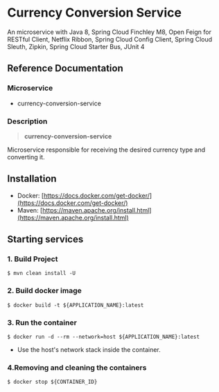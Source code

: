 # Currency Conversion Service

An microservice with Java 8, Spring Cloud Finchley M8, Open Feign for RESTful Client, Netflix Ribbon, Spring Cloud Config Client, Spring Cloud Sleuth, Zipkin, Spring Cloud Starter Bus, JUnit 4

## Reference Documentation

### Microservice

-   currency-conversion-service

### Description

> **currency-conversion-service**

Microservice responsible for receiving the desired currency type and converting it.

## Installation

-   Docker: [https://docs.docker.com/get-docker/](https://docs.docker.com/get-docker/)
-   Maven: [https://maven.apache.org/install.html](https://maven.apache.org/install.html)

## Starting services

### 1. Build Project

```
$ mvn clean install -U
```

### 2. Build docker image

```
$ docker build -t ${APPLICATION_NAME}:latest
```

### 3. Run the container

```
$ docker run -d --rm --network=host ${APPLICATION_NAME}:latest
```

-   Use the host's network stack inside the container.

### 4.Removing and cleaning the containers

```
$ docker stop ${CONTAINER_ID}
```

